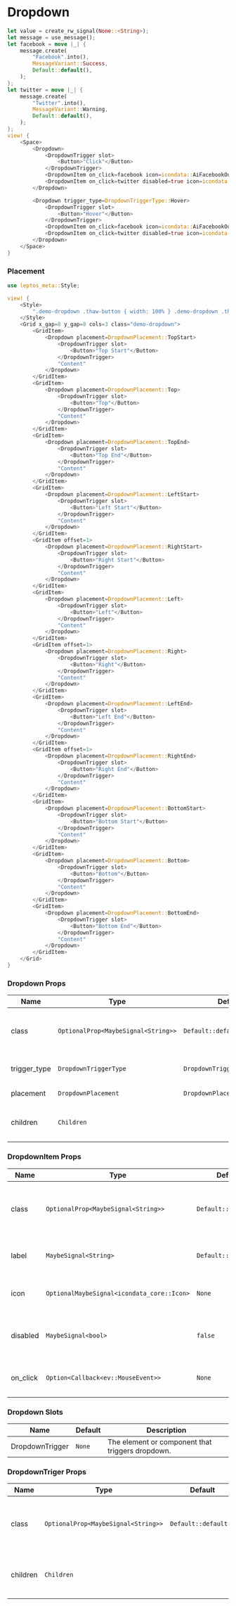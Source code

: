 # Dropdown 

```rust demo
let value = create_rw_signal(None::<String>);
let message = use_message();
let facebook = move |_| {
    message.create(
        "Facebook".into(),
        MessageVariant::Success,
        Default::default(),
    );
};
let twitter = move |_| {
    message.create(
        "Twitter".into(),
        MessageVariant::Warning,
        Default::default(),
    );
};
view! {
    <Space>
        <Dropdown>
            <DropdownTrigger slot>
                <Button>"Click"</Button>
            </DropdownTrigger>
            <DropdownItem on_click=facebook icon=icondata::AiFacebookOutlined label="Facebook"></DropdownItem>
            <DropdownItem on_click=twitter disabled=true icon=icondata::AiTwitterOutlined label="Twitter"></DropdownItem>
        </Dropdown>

        <Dropdown trigger_type=DropdownTriggerType::Hover>
            <DropdownTrigger slot>
                <Button>"Hover"</Button>
            </DropdownTrigger>
            <DropdownItem on_click=facebook icon=icondata::AiFacebookOutlined label="Facebook"></DropdownItem>
            <DropdownItem on_click=twitter disabled=true icon=icondata::AiTwitterOutlined label="Twitter"></DropdownItem>
        </Dropdown>
    </Space>
}
```

### Placement

```rust demo
use leptos_meta::Style;

view! {
    <Style>
        ".demo-dropdown .thaw-button { width: 100% } .demo-dropdown .thaw-dropdown-trigger { display: block }"
    </Style>
    <Grid x_gap=8 y_gap=8 cols=3 class="demo-dropdown">
        <GridItem>
            <Dropdown placement=DropdownPlacement::TopStart>
                <DropdownTrigger slot>
                    <Button>"Top Start"</Button>
                </DropdownTrigger>
                "Content"
            </Dropdown>
        </GridItem>
        <GridItem>
            <Dropdown placement=DropdownPlacement::Top>
                <DropdownTrigger slot>
                    <Button>"Top"</Button>
                </DropdownTrigger>
                "Content"
            </Dropdown>
        </GridItem>
        <GridItem>
            <Dropdown placement=DropdownPlacement::TopEnd>
                <DropdownTrigger slot>
                    <Button>"Top End"</Button>
                </DropdownTrigger>
                "Content"
            </Dropdown>
        </GridItem>
        <GridItem>
            <Dropdown placement=DropdownPlacement::LeftStart>
                <DropdownTrigger slot>
                    <Button>"Left Start"</Button>
                </DropdownTrigger>
                "Content"
            </Dropdown>
        </GridItem>
        <GridItem offset=1>
            <Dropdown placement=DropdownPlacement::RightStart>
                <DropdownTrigger slot>
                    <Button>"Right Start"</Button>
                </DropdownTrigger>
                "Content"
            </Dropdown>
        </GridItem>
        <GridItem>
            <Dropdown placement=DropdownPlacement::Left>
                <DropdownTrigger slot>
                    <Button>"Left"</Button>
                </DropdownTrigger>
                "Content"
            </Dropdown>
        </GridItem>
        <GridItem offset=1>
            <Dropdown placement=DropdownPlacement::Right>
                <DropdownTrigger slot>
                    <Button>"Right"</Button>
                </DropdownTrigger>
                "Content"
            </Dropdown>
        </GridItem>
        <GridItem>
            <Dropdown placement=DropdownPlacement::LeftEnd>
                <DropdownTrigger slot>
                    <Button>"Left End"</Button>
                </DropdownTrigger>
                "Content"
            </Dropdown>
        </GridItem>
        <GridItem offset=1>
            <Dropdown placement=DropdownPlacement::RightEnd>
                <DropdownTrigger slot>
                    <Button>"Right End"</Button>
                </DropdownTrigger>
                "Content"
            </Dropdown>
        </GridItem>
        <GridItem>
            <Dropdown placement=DropdownPlacement::BottomStart>
                <DropdownTrigger slot>
                    <Button>"Bottom Start"</Button>
                </DropdownTrigger>
                "Content"
            </Dropdown>
        </GridItem>
        <GridItem>
            <Dropdown placement=DropdownPlacement::Bottom>
                <DropdownTrigger slot>
                    <Button>"Bottom"</Button>
                </DropdownTrigger>
                "Content"
            </Dropdown>
        </GridItem>
        <GridItem>
            <Dropdown placement=DropdownPlacement::BottomEnd>
                <DropdownTrigger slot>
                    <Button>"Bottom End"</Button>
                </DropdownTrigger>
                "Content"
            </Dropdown>
        </GridItem>
    </Grid>
}
```

### Dropdown Props

| Name         | Type                                | Default                      | Description                                 |
| ------------ | ----------------------------------- | ---------------------------- | ------------------------------------------  |
| class        | `OptionalProp<MaybeSignal<String>>` | `Default::default()`         | Addtional classes for the dropdown element. |
| trigger_type | `DropdownTriggerType`               | `DropdownTriggerType::Click` | Action that displays the dropdown.          |
| placement    | `DropdownPlacement`                 | `DropdownPlacement::Bottom`  | Dropdown placement.                         | 
| children     | `Children`                          |                              | The content inside dropdown.                |

### DropdownItem Props

| Name     | Type                                         | Default              | Description                                      |
| -------- | -------------------------------------------- | -------------------- | ------------------------------------------------ |
| class    | `OptionalProp<MaybeSignal<String>>`          | `Default::default()` | Addtional classes for the dropdown item element. |
| label    | `MaybeSignal<String>`                        | `Default::default()` | The label of the dropdown item.                  |
| icon     | `OptionalMaybeSignal<icondata_core::Icon>`   | `None`               | The icon of the dropdown item.                   |
| disabled | `MaybeSignal<bool>`                          | `false`              | Whether the dropdown item is disabled.           |
| on_click | `Option<Callback<ev::MouseEvent>>`           | `None`               | Listen for dropdown item click events.           |


### Dropdown Slots

| Name            | Default | Description                                      |
| --------------- | ------- | ------------------------------------------------ |
| DropdownTrigger | `None`  | The element or component that triggers dropdown. |

### DropdownTriger Props

| Name         | Type                                | Default                      | Description                                         |
| ------------ | ----------------------------------- | ---------------------------- | --------------------------------------------------  |
| class        | `OptionalProp<MaybeSignal<String>>` | `Default::default()`         | Addtional classes for the dropdown trigger element. |
| children     | `Children`                          |                              | The content inside dropdown trigger.                |

